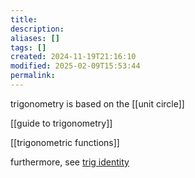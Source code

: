 ```yaml
---
title: 
description: 
aliases: []
tags: []
created: 2024-11-19T21:16:10
modified: 2025-02-09T15:53:44
permalink:
---
```


trigonometry is based on the [[unit circle]]

[[guide to trigonometry]]

[[trigonometric functions]]


furthermore, see [trig identity](trig%20identity.md)
